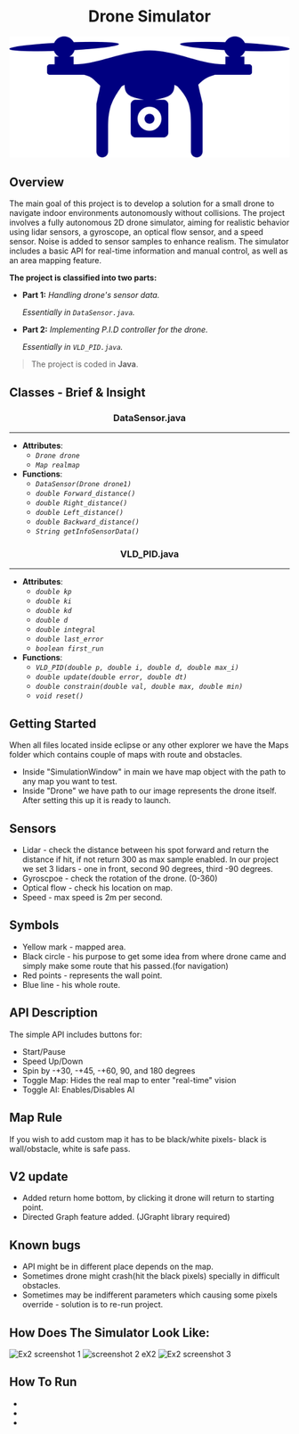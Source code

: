 <h1 align="center"> Drone Simulator </h1>

<p align="center">
  <img src="drone.png" alt="Drone Image" />
</p>

## Overview

The main goal of this project is to develop a solution for a small drone to navigate indoor environments autonomously without collisions. The project involves a fully autonomous 2D drone simulator, aiming for realistic behavior using lidar sensors, a gyroscope, an optical flow sensor, and a speed sensor. Noise is added to sensor samples to enhance realism. The simulator includes a basic API for real-time information and manual control, as well as an area mapping feature.

**The project is classified into two parts:**

- **Part 1:** _Handling drone's sensor data._
  
  _Essentially in `DataSensor.java`._
  
- **Part 2:** _Implementing P.I.D controller for the drone._
  
  _Essentially in `VLD_PID.java`._
  
> The project is coded in **Java**.

## Classes - Brief & Insight

<h3 align="center"> DataSensor.java </h3>

------------------------------------------------------------------------------------------------------------------------------------------------

- **Attributes**: 
  - _`Drone drone`_
  - _`Map realmap`_
- **Functions**: 
  - _`DataSensor(Drone drone1)`_
  - _`double Forward_distance()`_
  - _`double Right_distance()`_
  - _`double Left_distance()`_
  - _`double Backward_distance()`_
  - _`String getInfoSensorData()`_

<h3 align="center"> VLD_PID.java </h3>

------------------------------------------------------------------------------------------------------------------------------------------------

- **Attributes**:
  - _`double kp`_
  - _`double ki`_
  - _`double kd`_
  - _`double d`_
  - _`double integral`_
  - _`double last_error`_
  - _`boolean first_run`_
- **Functions**:
  - _`VLD_PID(double p, double i, double d, double max_i)`_
  - _`double update(double error, double dt)`_
  - _`double constrain(double val, double max, double min)`_
  - _`void reset()`_

## Getting Started

When all files located inside eclipse or any other explorer we have the Maps folder which contains couple of maps with route and obstacles.
- Inside "SimulationWindow" in main we have map object with the path to any map you want to test.
- Inside "Drone" we have path to our image represents the drone itself.
After setting this up it is ready to launch.

## Sensors
- Lidar - check the distance between his spot forward and return the distance if hit, if not return 300 as max sample enabled.
In our project we set 3 lidars - one in front, second 90 degrees, third -90 degrees.
- Gyroscpoe - check the rotation of the drone. (0-360)
- Optical flow - check his location on map.
- Speed - max speed is 2m per second.

## Symbols 
- Yellow mark - mapped area.
- Black circle - his purpose to get some idea from where drone came and simply make some route that his passed.(for navigation)
- Red points - represents the wall point.
- Blue line - his whole route.

## API Description
The simple API includes buttons for:
- Start/Pause
- Speed Up/Down
- Spin by -+30, -+45, -+60, 90, and 180 degrees
- Toggle Map: Hides the real map to enter "real-time" vision
- Toggle AI: Enables/Disables AI

## Map Rule
If you wish to add custom map it has to be black/white pixels- black is wall/obstacle, white is safe pass.

## V2 update
- Added return home bottom, by clicking it drone will return to starting point.
- Directed Graph feature added. (JGrapht library required)

## Known bugs
- API might be in different place depends on the map.
- Sometimes drone might crash(hit the black pixels) specially in difficult obstacles.
- Sometimes may be indifferent parameters which causing some pixels override - solution is to re-run project.

## How Does The Simulator Look Like:
![Ex2 screenshot 1](https://github.com/IbrahemHurani/Drone-Simulator/assets/86603326/f60f0cfd-f30d-47df-9c5b-153bb726f2d6)
![screenshot 2 eX2](https://github.com/IbrahemHurani/Drone-Simulator/assets/86603326/104ba326-40f1-45bc-9a4a-91e1add7b80b)
![Ex2 screenshot 3](https://github.com/IbrahemHurani/Drone-Simulator/assets/86603326/f4ba2801-3550-46d6-8831-c8724f3ddc95)


## How To Run

-
-
-

